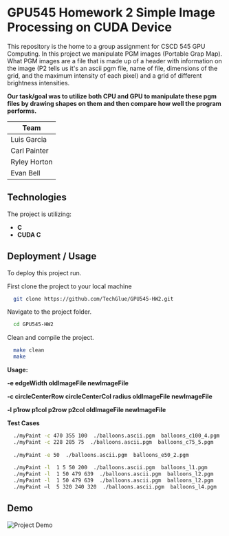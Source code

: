 # GPU545 Homework 2 Simple Image Processing on CUDA Device

This repository is the home to a group assignment for CSCD 545 GPU Computing. In this project we manipulate PGM images (Portable Grap Map). What PGM images are a file that is made up of a header with information on the image (P2 tells us it's an ascii pgm file, name of file, dimensions of the grid, and the maximum intensity of each pixel) and a grid of different brightness intensities. 

**Our task/goal was to utilize both CPU and GPU to manipulate these pgm files by drawing shapes on them and then compare how well the program performs.**

| **Team**       |
| -------------- |
| Luis Garcia    |
| Carl Painter   |
| Ryley Horton   |
| Evan Bell      |

## Technologies
The project is utilizing:

- **C** 
- **CUDA C**

## Deployment / Usage 

To deploy this project run. 

First clone the project to your local machine

```bash
  git clone https://github.com/TechGlue/GPU545-HW2.git
```

Navigate to the project folder.
```bash
  cd GPU545-HW2
```
Clean and compile the project.
```bash
  make clean
  make
```
**Usage:**
 
**-e edgeWidth  oldImageFile  newImageFile**

**-c circleCenterRow circleCenterCol radius  oldImageFile  newImageFile**

**-l p1row  p1col  p2row  p2col  oldImageFile  newImageFile**

**Test Cases** 
```bash
  ./myPaint -c 470 355 100  ./balloons.ascii.pgm  balloons_c100_4.pgm 
  ./myPaint -c 228 285 75  ./balloons.ascii.pgm  balloons_c75_5.pgm 
  
  ./myPaint -e 50  ./balloons.ascii.pgm  balloons_e50_2.pgm
  
  ./myPaint -l  1 5 50 200  ./balloons.ascii.pgm  balloons_l1.pgm
  ./myPaint -l  1 50 479 639  ./balloons.ascii.pgm  balloons_l2.pgm
  ./myPaint -l  1 50 479 639  ./balloons.ascii.pgm  balloons_l2.pgm
  ./myPaint –l  5 320 240 320  ./balloons.ascii.pgm  balloons_l4.pgm
```

## Demo

![Project Demo](./../ContributingGuide/GPUHW2Demo.gif?raw=true)
